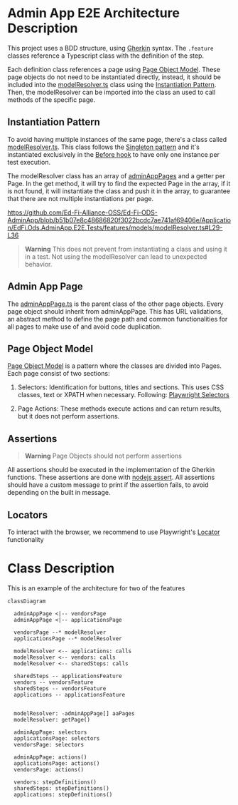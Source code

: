 # Admin App E2E Architecture Description

This project uses a BDD structure, using [Gherkin](https://cucumber.io/docs/gherkin/reference/) syntax. The `.feature` classes reference a Typescript class with the definition of the step.

Each definition class references a page using [Page Object Model](#page-object-model). These page objects do not need to be instantiated directly, instead, it should be included into the [modelResolver.ts](./features/models/modelResolver.ts) class using the [Instantiation Pattern](#instantiation-pattern). Then, the modelResolver can be imported into the class an used to call methods of the specific page.

## Instantiation Pattern

To avoid having multiple instances of the same page, there's a class called [modelResolver.ts](./features/models/modelResolver.ts). This class follows the [Singleton pattern](http://wiki.c2.com/?SingletonPattern) and it's instantiated exclusively in the [Before hook](https://cucumber.io/docs/cucumber/api/#hook) to have only one instance per test execution.

The modelResolver class has an array of [adminAppPages](#admin-app-page) and a getter per Page. In the get method, it will try to find the expected Page in the array, if it is not found, it will instantiate the class and push it in the array, to guarantee that there are not multiple instantiations per page.

https://github.com/Ed-Fi-Alliance-OSS/Ed-Fi-ODS-AdminApp/blob/b51b07e8c48686820f3022bcdc7ae741af69406e/Application/EdFi.Ods.AdminApp.E2E.Tests/features/models/modelResolver.ts#L29-L36

> **Warning**
> This does not prevent from instantiating a class and using it in a test. Not using the modelResolver can lead to unexpected behavior.


## Admin App Page

The [adminAppPage.ts](./features/models/adminAppPage.ts) is the parent class of the other page objects. Every page object should inherit from adminAppPage. This has URL validations, an abstract method to define the page path and common functionalities for all pages to make use of and avoid code duplication.

## Page Object Model

[Page Object Model](https://martinfowler.com/bliki/PageObject.html) is a pattern where the classes are divided into Pages. Each page consist of two sections:

1. Selectors: Identification for buttons, titles and sections. This uses CSS classes, text or XPATH when necessary. Following: [Playwright Selectors](https://playwright.dev/docs/selectors#text-selector)

2. Page Actions: These methods execute actions and can return results, but it does not perform assertions.

## Assertions

> **Warning**
> Page Objects should not perform assertions

All assertions should be executed in the implementation of the Gherkin functions. These assertions are done with [nodejs assert](https://nodejs.org/api/assert.html). All assertions should have a custom message to print if the assertion fails, to avoid depending on the built in message.

## Locators

To interact with the browser, we recommend to use Playwright's [Locator](https://playwright.dev/docs/locators) functionality 

# Class Description

This is an example of the architecture for two of the features

```mermaid 
classDiagram
  
  adminAppPage <|-- vendorsPage
  adminAppPage <|-- applicationsPage

  vendorsPage --* modelResolver
  applicationsPage --* modelResolver
  
  modelResolver <-- applications: calls
  modelResolver <-- vendors: calls
  modelResolver <-- sharedSteps: calls
  
  sharedSteps -- applicationsFeature
  vendors -- vendorsFeature
  sharedSteps -- vendorsFeature
  applications -- applicationsFeature


  modelResolver: -adminAppPage[] aaPages
  modelResolver: getPage()
  
  adminAppPage: selectors
  applicationsPage: selectors
  vendorsPage: selectors
  
  adminAppPage: actions()
  applicationsPage: actions()
  vendorsPage: actions()
  
  vendors: stepDefinitions()
  sharedSteps: stepDefinitions()
  applications: stepDefinitions()
```
